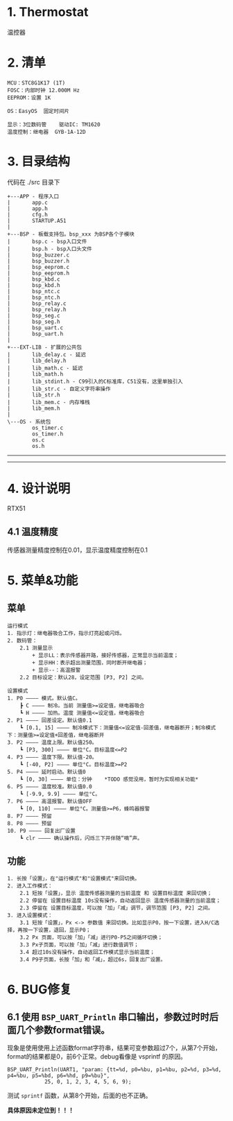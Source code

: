 # 1. Thermostat

温控器

# 2. 清单

```
MCU：STC8G1K17 (1T)
FOSC：内部时钟 12.000M Hz 
EEPROM：设置 1K

OS：EasyOS  固定时间片

显示：3位数码管    驱动IC: TM1620
温度控制：继电器  GYB-1A-12D
```

# 3. 目录结构

代码在 ./src 目录下
```
+---APP - 程序入口
|       app.c
|       app.h
|       cfg.h
|       STARTUP.A51
|
+---BSP - 板载支持包。bsp_xxx 为BSP各个子模块
|       bsp.c - bsp入口文件
|       bsp.h - bsp入口头文件
|       bsp_buzzer.c
|       bsp_buzzer.h
|       bsp_eeprom.c
|       bsp_eeprom.h
|       bsp_kbd.c
|       bsp_kbd.h
|       bsp_ntc.c
|       bsp_ntc.h
|       bsp_relay.c
|       bsp_relay.h
|       bsp_seg.c
|       bsp_seg.h
|       bsp_uart.c
|       bsp_uart.h
|
+---EXT-LIB - 扩展的公共包
|       lib_delay.c - 延迟
|       lib_delay.h
|       lib_math.c - 延迟
|       lib_math.h
|       lib_stdint.h - C99引入的C标准库，C51没有，这里单独引入
|       lib_str.c - 自定义字符串操作
|       lib_str.h
|       lib_mem.c - 内存堆栈
|       lib_mem.h
|
\---OS - 系统包
        os_timer.c
        os_timer.h
        os.c
        os.h
```

---
---

# 4. 设计说明
RTX51
## 4.1 温度精度

传感器测量精度控制在0.01，显示温度精度控制在0.1




# 5. 菜单&功能

## 菜单

```
运行模式
1. 指示灯：继电器吸合工作，指示灯亮起或闪烁。
2. 数码管：
    2.1 测量显示
        + 显示LL：表示传感器开路，接好传感器，正常显示当前温度；
        + 显示HH：表示超出测量范围，同时断开继电器；
        + 显示--：高温报警
    2.2 目标设定：默认28，设定范围 [P3, P2] 之间。

设置模式
1. P0 ———— 模式。默认值C。
    ┣ C ———— 制冷。当前 测量值>=设定值，继电器吸合
    ┗ H ———— 加热。温度 测量值<=设定值，继电器吸合
2. P1 ———— 回差设定。默认值0.1
    ┗ [0.1, 15] ———— 制冷模式下：测量值<=设定值-回差值，继电器断开；制冷模式下：测量值>=设定值+回差值，继电器断开
3. P2 ———— 温度上限。默认值250。
    ┗ [P3, 300] ———— 单位°C。目标温度<=P2
4. P3 ———— 温度下限。默认值-20。
    ┗ [-40, P2] ———— 单位°C。目标温度>=P2
5. P4 ———— 延时启动。默认值0
    ┗ [0, 30] ———— 单位：分钟    *TODO 感觉没用，暂时为实现相关功能*
6. P5 ———— 温度校准。默认值0.0
    ┗ [-9.9, 9.9] ———— 单位°C。
7. P6 ———— 高温报警。默认值OFF
    ┗ [0, 110] ———— 单位°C。测量值>=P6，蜂鸣器报警
8. P7 ———— 预留
8. P8 ———— 预留
10. P9 ———— 回复出厂设置
    ┗ clr ———— 确认操作后，闪烁三下并伴随“嘀”声。
```

## 功能

```
1. 长按「设置」，在"运行模式"和"设置模式"来回切换。
2. 进入工作模式：
    2.1 短按「设置」，显示 温度传感器测量的当前温度 和 设置目标温度 来回切换；
    2.2 停留在 设置目标温度 10s没有操作，自动返回显示 温度传感器测量的当前温度；
    2.3 停留在 设置目标温度，可以按「加」「减」调节，调节范围 [P3, P2] 之间。
3. 进入设置模式：
    3.1 短按「设置」，Px <-> 参数值 来回切换。比如显示P0，按一下设置，进入H/C选择，再按一下设置，退回，显示P0；
    3.2 Px 页面，可以按「加」「减」进行P0-P5之间循环切换；
    3.3 Px子页面，可以按「加」「减」进行数值调节；
    3.4 超过10s没有操作，自动返回工作模式显示当前温度；
    3.4 P9子页面，长按「加」和「减」，超过6s，回复出厂设置。
```

# 6. BUG修复

## 6.1 使用 `BSP_UART_Println` 串口输出，参数过时时后面几个参数format错误。

现象是使用使用上述函数format字符串，结果可变参数超过7个，从第7个开始，format的结果都是0，前6个正常。debug看像是 vsprintf 的原因。
```
BSP_UART_Println(UART1, "param: {tt=%d, p0=%bu, p1=%bu, p2=%d, p3=%d, p4=%bu, p5=%bd, p6=%hd, p9=%bu}",
            25, 0, 1, 2, 3, 4, 5, 6, 9);
```
测试 `sprintf` 函数，从第8个开始，后面的也不正确。

**具体原因未定位到！！！**


